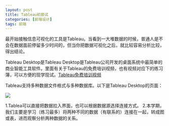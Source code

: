 ```yaml
---
layout: post
title: Tableau初尝试
categories: [前端设计]
tags: 前端
---
```


最开始接触信息可视化的工具是Tableau。当看到一大堆数据的时候，普通人是不会在数据面前停留多少时间的，但当你把数据可视化之后，就比较容易分析比较，得出结论。

Tableau Desktop是Tableau Desktop是Tableau公司开发的桌面系统中最简单的商业智能工具软件。里面有关于Tableau的免费培训视频，也有视频对应下的练习簿，可以方便的现学现试。[Tableau免费培训视频](https://www.tableau.com/zh-cn/learn/training?build=10300.17.0728.2252&edition=pro&lang=zh-cn&platform=windows&version=10.3)

Tableau支持多种数据文件格式与多种数据库。以下是Tableau Desktop的页面：

![](http://img.blog.csdn.net/20160324153436306?watermark/2/text/aHR0cDovL2Jsb2cuY3Nkbi5uZXQv/font/5a6L5L2T/fontsize/400/fill/I0JBQkFCMA==/dissolve/70/gravity/Center) 

1.Tablea可以直接把数据拉入界面，也可以根据数据源选择连接方式。
2.本学期，我们主要是学习（练习最多）将两种不同的数据（有联系的）连接在一起，转成图或表，进而观察分析两种数据的关系。




